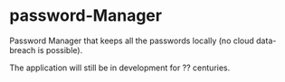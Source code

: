 # password-Manager
Password Manager that keeps all the passwords locally (no cloud data-breach is possible).

The application will still be in development for ?? centuries.
